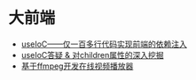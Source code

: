 # 大前端

- [useIoC——仅一百多行代码实现前端的依赖注入](./dependenccy-inject.md)
- [useIoC答疑 & 对children属性的深入挖掘](./frontend/useIoC-vs-chidlren.md)
- [基于ffmpeg开发在线视频播放器](./ffmpeg.md)